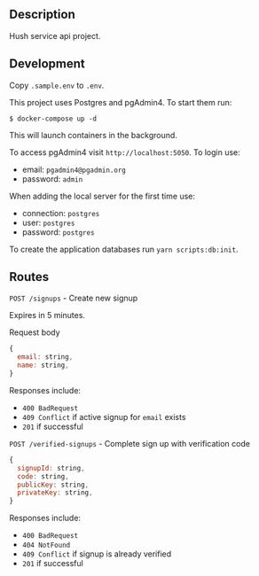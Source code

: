 ## Description

Hush service api project.

## Development

Copy `.sample.env` to `.env`.

This project uses Postgres and pgAdmin4. To start them run:

```
$ docker-compose up -d
```

This will launch containers in the background.

To access pgAdmin4 visit `http://localhost:5050`. To login use:

- email: `pgadmin4@pgadmin.org`
- password: `admin`

When adding the local server for the first time use:

- connection: `postgres`
- user: `postgres`
- password: `postgres`

To create the application databases run `yarn scripts:db:init`.

## Routes

`POST /signups` - Create new signup

Expires in 5 minutes.

Request body

```javascript
{
  email: string,
  name: string,
}
```

Responses include:

- `400 BadRequest`
- `409 Conflict` if active signup for `email` exists
- `201` if successful

`POST /verified-signups` - Complete sign up with verification code

```javascript
{
  signupId: string,
  code: string,
  publicKey: string,
  privateKey: string,
}
```

Responses include:

- `400 BadRequest`
- `404 NotFound`
- `409 Conflict` if signup is already verified
- `201` if successful
